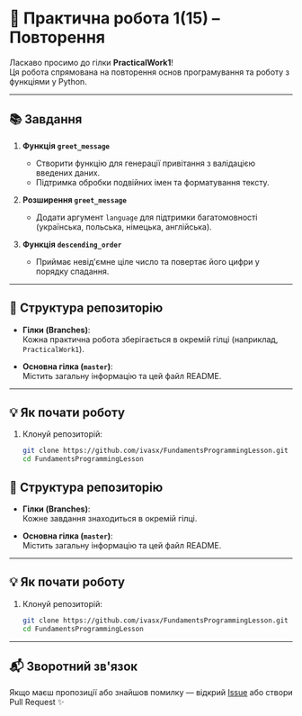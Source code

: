 # 🧪 Практична робота 1(15) – Повторення

Ласкаво просимо до гілки **PracticalWork1**!  
Ця робота спрямована на повторення основ програмування та роботу з функціями у Python.

---

## 📚 Завдання

1. **Функція `greet_message`**
   - Створити функцію для генерації привітання з валідацією введених даних.
   - Підтримка обробки подвійних імен та форматування тексту.

2. **Розширення `greet_message`**
   - Додати аргумент `language` для підтримки багатомовності (українська, польська, німецька, англійська).

3. **Функція `descending_order`**
   - Приймає невід'ємне ціле число та повертає його цифри у порядку спадання.

---

## 📂 Структура репозиторію

- **Гілки (Branches)**:  
  Кожна практична робота зберігається в окремій гілці (наприклад, `PracticalWork1`).

- **Основна гілка (`master`)**:  
  Містить загальну інформацію та цей файл README.

---

## 💡 Як почати роботу

1. Клонуй репозиторій:
   ```bash
   git clone https://github.com/ivasx/FundamentsProgrammingLesson.git
   cd FundamentsProgrammingLesson

  ## 📂 Структура репозиторію

- **Гілки (Branches)**:  
  Кожне завдання знаходиться в окремій гілці.

- **Основна гілка (`master`)**:  
  Містить загальну інформацію та цей файл README.

---

## 💡 Як почати роботу

1. Клонуй репозиторій:
   ```bash
   git clone https://github.com/ivasx/FundamentsProgrammingLesson.git
   cd FundamentsProgrammingLesson

---

## 📬 Зворотний зв'язок

Якщо маєш пропозиції або знайшов помилку — відкрий [Issue](https://github.com/ivasx/FundamentsProgrammingLesson/issues) або створи Pull Request ✨
